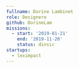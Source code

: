 ```yaml
---
fullname: Dorine Lambinet
role: Designere
github: DorineLam
missions:
  - start: '2019-01-21'
    end: '2019-11-20'
    status: dinsic
startups:
  - leximpact
---
```

